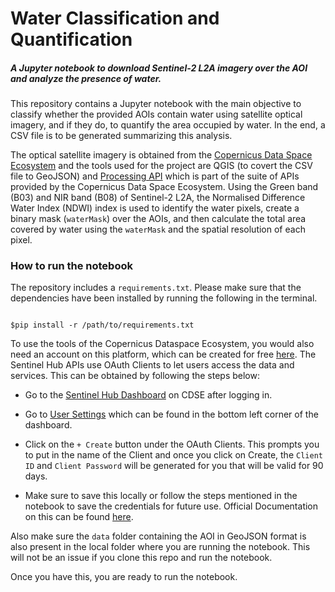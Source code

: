 # Water Classification and Quantification

##### A Jupyter notebook to download Sentinel-2 L2A imagery over the AOI and analyze the presence of water.

 

This repository contains a Jupyter notebook with the main objective to classify whether the provided AOIs contain water using satellite optical imagery, and if they do, to quantify the area occupied by water. In the end, a CSV file is to be generated summarizing this analysis.

The optical satellite imagery is obtained from the [Copernicus Data Space Ecosystem](https://dataspace.copernicus.eu) and the tools used for the project are QGIS (to covert the CSV file to GeoJSON) and [Processing API](https://documentation.dataspace.copernicus.eu/APIs/SentinelHub/Process.html) which is part of the suite of APIs provided by the Copernicus Data Space Ecosystem. Using the Green band (B03) and NIR band (B08) of Sentinel-2 L2A, the Normalised Difference Water Index (NDWI) index is used to identify the water pixels, create a binary mask (`waterMask`) over the AOIs, and then calculate the total area covered by water using the `waterMask` and the spatial resolution of each pixel.

### How to run the notebook

The repository includes a `requirements.txt`. Please make sure that the dependencies have been installed by running the following in the terminal.

```console

$pip install -r /path/to/requirements.txt

```

To use the tools of the Copernicus Dataspace Ecosystem, you would also need an account on this platform, which can be created for free [here](https://identity.dataspace.copernicus.eu/auth/realms/CDSE/login-actions/registration?client_id=cdse-public&tab_id=TgNoebMYzZ4). The Sentinel Hub APIs use OAuth Clients to let users access the data and services. This can be obtained by following the steps below:

* Go to the [Sentinel Hub Dashboard](https://shapps.dataspace.copernicus.eu/dashboard/#/) on CDSE after logging in.

* Go to [User Settings](shapps.dataspace.copernicus.eu/dashboard/#/account/settings) which can be found in the bottom left corner of the dashboard.

* Click on the `+ Create` button under the OAuth Clients. This prompts you to put in the name of the Client and once you click on Create, the `Client ID` and `Client Password` will be generated for you that will be valid for 90 days. 

* Make sure to save this locally or follow the steps mentioned in the notebook to save the credentials for future use. Official Documentation on this can be found [here](https://documentation.dataspace.copernicus.eu/APIs/SentinelHub/Overview/Authentication.html). 

Also make sure the `data` folder containing the AOI in GeoJSON format is also present in the local folder where you are running the notebook. This will not be an issue if you clone this repo and run the notebook.

Once you have this, you are ready to run the notebook. 
